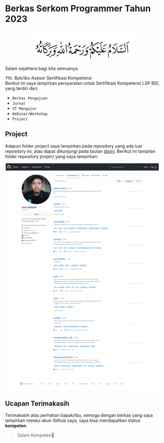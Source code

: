 # Berkas Serkom Programmer Tahun 2023
<p align="center">
  <img src="_image/salam.png" height="100">
</p>

Salam sejahtera bagi kita semuanya.

Yth. Bpk/Ibu Asesor Sertifikasi Kompetensi<br> 
Berikut ini saya lampirkan persyaratan untuk Sertifikasi Kompetensi LSP BSI, yang terdiri dari:

- `Berkas Pengajuan`
- `Jurnal`
- `ST Mengajar`
- `Webinar/Workshop`
- `Project`

## Project
Adapun folder project saya lampirkan pada repository yang ada luar repository ini, atau dapat dikunjungi pada tautan <a href="https://github.com/yuris60?tab=repositories">disini</a>. Berikut ini tampilan folder repository project yang saya lampirkan:

<p align="center">
  <img src="_image/project.png" width="500">
</p>

<!-- ## Permohonan Maaf
Mohon maaf dikarenakan sebelumnya saya sudah terlanjur submit dengan menggunakan tautan Github pada laman LSP BSI, jadi saya lampirkan pelengkap persyaratan melalui Repository ini. -->

## Ucapan Terimakasih
Terimakasih atas perhatian bapak/ibu, semoga dengan berkas yang saya lampirkan melalui akun Github saya, saya bisa mendapatkan status <strong>kompeten</strong>.

<blockquote>Salam Kompeten👋</blockquote>
